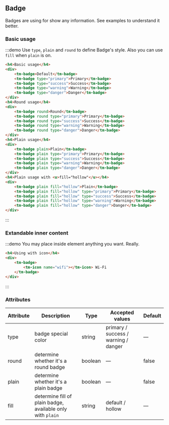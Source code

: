 <style>
    .tm-badge + .tm-badge {
        margin-left: 10px;
    }
    .demo-badge {
        background: #edf0f8;
    }
</style>

## Badge

Badges are using for show any information. See examples to understand it better.

### Basic usage

:::demo Use `type`, `plain` and `round` to define Badge's style. Also you can use `fill` when `plain` is on.

```html
<h4>Basic usage</h4>
<div>
    <tm-badge>Default</tm-badge>
    <tm-badge type="primary">Primary</tm-badge>
    <tm-badge type="success">Success</tm-badge>
    <tm-badge type="warning">Warning</tm-badge>
    <tm-badge type="danger">Danger</tm-badge>
</div>
<h4>Round usage</h4>
<div>
    <tm-badge round>Round</tm-badge>
    <tm-badge round type="primary">Primary</tm-badge>
    <tm-badge round type="success">Success</tm-badge>
    <tm-badge round type="warning">Warning</tm-badge>
    <tm-badge round type="danger">Danger</tm-badge>
</div>
<h4>Plain usage</h4>
<div>
    <tm-badge plain>Plain</tm-badge>
    <tm-badge plain type="primary">Primary</tm-badge>
    <tm-badge plain type="success">Success</tm-badge>
    <tm-badge plain type="warning">Warning</tm-badge>
    <tm-badge plain type="danger">Danger</tm-badge>
</div>
<h4>Plain usage with <u>fill="hollow"</u></h4>
<div>
    <tm-badge plain fill="hollow">Plain</tm-badge>
    <tm-badge plain fill="hollow" type="primary">Primary</tm-badge>
    <tm-badge plain fill="hollow" type="success">Success</tm-badge>
    <tm-badge plain fill="hollow" type="warning">Warning</tm-badge>
    <tm-badge plain fill="hollow" type="danger">Danger</tm-badge>
</div>
```
:::

### Extandable inner content

:::demo You may place inside element anything you want. Really.

```html
<h4>Using with icon</h4>
<div>
    <tm-badge>
        <tm-icon name="wifi"></tm-icon> Wi-Fi
    </tm-badge>
</div>
```
:::


### Attributes
| Attribute      | Description    | Type      | Accepted values       | Default   |
|---------- |-------- |---------- |-------------  |-------- |
| type     | badge special color   | string  |   primary / success / warning / danger            |    —     |
| round     | determine whether it's a round badge   | boolean    | — | false   |
| plain     | determine whether it's a plain badge   | boolean    | — | false   |
| fill     | determine fill of plain badge, available only with `plain`   | string    | default / hollow | —   |